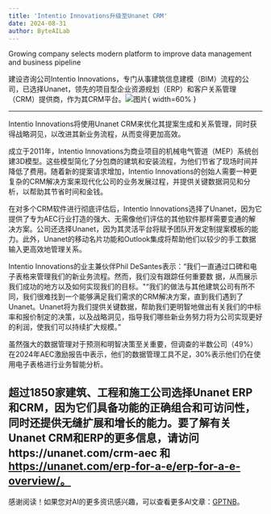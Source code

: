 ```yaml
---
title: 'Intentio Innovations升级至Unanet CRM'
date: 2024-08-31
author: ByteAILab
---
```


Growing company selects modern platform to improve data management and business pipeline

建设咨询公司Intentio Innovations，专门从事建筑信息建模（BIM）流程的公司，已选择Unanet，领先的项目型企业资源规划（ERP）和客户关系管理（CRM）提供商，作为其CRM平台。![图片](https://ai-techpark.com/wp-content/uploads/2024/08/Intentio-960x540.jpg){ width=60% }

---
Intentio Innovations将使用Unanet CRM来优化其提案生成和关系管理，同时获得战略洞见，以改进其新业务流程，从而变得更加高效。

成立于2011年，Intentio Innovations为商业项目的机械电气管道（MEP）系统创建3D模型。这些模型简化了分包商的建筑和安装流程，为他们节省了现场时间并降低了费用。随着新的提案请求增加，Intentio Innovations的创始人需要一种更复杂的CRM解决方案来现代化公司的业务发展过程，并提供关键数据洞见和分析，以帮助其节省时间和金钱。

在对多个CRM软件进行彻底评估后，Intentio Innovations选择了Unanet，因为它提供了专为AEC行业打造的强大、无需像他们评估的其他软件那样需要变通的解决方案。公司还选择Unanet，因为其灵活平台将赋予团队开发定制提案模板的能力。此外，Unanet的移动名片功能和Outlook集成将帮助他们以较少的手工数据输入更高效地管理关系。

Intentio Innovations的业主兼伙伴Phil DeSantes表示：“我们一直通过口碑和电子表格来管理我们的新业务流程。然而，我们没有跟踪任何重要数 据，从而展示我们成功的地方以及如何实现我们的目标。"“我们的做法与其他建筑公司有所不同，我们很难找到一个能够满足我们需求的CRM解决方案，直到我们遇到了Unanet。Unanet将为我们提供关键数据，帮助我们更明智地做出有关我们的中标率和报价制定的决策，以及战略洞见，指导我们哪些新业务努力将为公司实现更好的利润，使我们可以持续扩大规模。”

虽然强大的数据管理对于预测和明智决策至关重要，但调查的半数公司（49%）在2024年AEC激励报告中表示，他们的数据管理工具不足，30%表示他们仍在使用电子表格进行业务智能分析。

超过1850家建筑、工程和施工公司选择Unanet ERP和CRM，因为它们具备功能的正确组合和可访问性，同时还提供无缝扩展和增长的能力。要了解有关Unanet CRM和ERP的更多信息，请访问https://unanet.com/crm-aec 和 https://unanet.com/erp-for-a-e/erp-for-a-e-overview/。
---
感谢阅读！如果您对AI的更多资讯感兴趣，可以查看更多AI文章：[GPTNB](https://gptnb.com)。